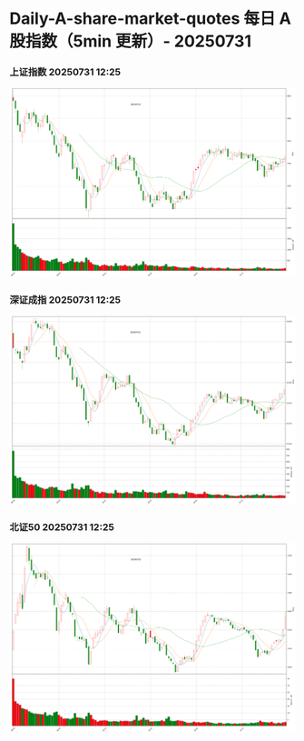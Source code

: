 
# Daily-A-share-market-quotes 每日 A 股指数（5min 更新）- 20250731

### 上证指数 20250731 12:25
![](./fig/2025/7/20250731-sh000001.png)

### 深证成指 20250731 12:25
![](./fig/2025/7/20250731-sz399001.png)

### 北证50 20250731 12:25
![](./fig/2025/7/20250731-bj899050.png)
